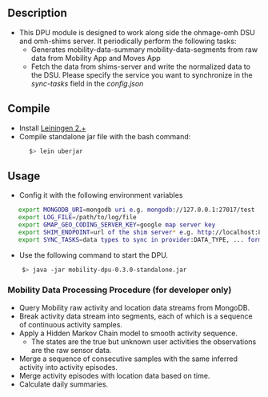 ## Description
* This DPU module is designed to work along side the ohmage-omh DSU and omh-shims server. It periodically perform the following tasks:
    * Generates mobility-data-summary mobility-data-segments from raw data from Mobility App and Moves App
    * Fetch the data from shims-server and write the normalized data to the DSU. Please specify the service you want to synchronize in the *sync-tasks* field in the *config.json*
               
## Compile
* Install [Leiningen 2.+](http://leiningen.org/)
* Compile standalone jar file with the bash command: 

```bash 
      $> lein uberjar
```

## Usage
* Config it with the following environment variables
```bash
   export MONGODB_URI=mongodb uri e.g. mongodb://127.0.0.1:27017/test
   export LOG_FILE=/path/to/log/file
   export GMAP_GEO_CODING_SERVER_KEY=google map server key
   export SHIM_ENDPOINT=url of the shim server* e.g. http://localhost:8083
   export SYNC_TASKS=data types to sync in provider:DATA_TYPE, ... format e.g. fitbit:STEPS,fitbit:ACTIVITY
```
* Use the following command to start the DPU.
```bash
    $> java -jar mobility-dpu-0.3.0-standalone.jar
```

### Mobility Data Processing Procedure (for developer only)
* Query Mobility raw activity and location data streams from MongoDB.
* Break activity data stream into segments, each of which is a sequence of continuous activity samples. 
* Apply a Hidden Markov Chain model to smooth activity sequence.
    * The states are the true but unknown user activities the observations are the raw sensor data.
* Merge a sequence of consecutive samples with the same inferred activity into activity episodes.
* Merge activity episodes with location data based on time.
* Calculate daily summaries.
